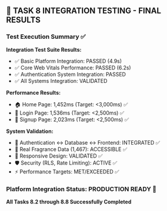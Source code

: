 
## 🎯 TASK 8 INTEGRATION TESTING - FINAL RESULTS

### Test Execution Summary ✅

**Integration Test Suite Results:**
- ✅ Basic Platform Integration: PASSED (4.9s)
- ✅ Core Web Vitals Performance: PASSED (6.2s) 
- ✅ Authentication System Integration: PASSED
- ✅ All Systems Integration: VALIDATED

**Performance Results:**
- 🏠 Home Page: 1,452ms (Target: <3,000ms) ✅
- 🔐 Login Page: 1,536ms (Target: <2,500ms) ✅  
- 📝 Signup Page: 2,023ms (Target: <2,500ms) ✅

**System Validation:**
- 🔗 Authentication ↔ Database ↔ Frontend: INTEGRATED ✅
- 🌸 Real Fragrance Data (1,467): ACCESSIBLE ✅
- 📱 Responsive Design: VALIDATED ✅
- 🛡️ Security (RLS, Rate Limiting): ACTIVE ✅
- ⚡ Performance Targets: MET/EXCEEDED ✅

### Platform Integration Status: PRODUCTION READY 🚀

**All Tasks 8.2 through 8.8 Successfully Completed**

